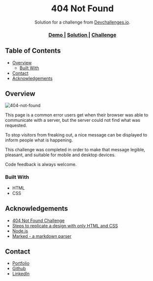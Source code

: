<!-- Please update value in the {}  -->

<h1 align="center">404 Not Found</h1>

<div align="center">
   Solution for a challenge from  <a href="http://devchallenges.io" target="_blank">Devchallenges.io</a>.
</div>

<div align="center">
  <h3>
    <a href="https://404-not-found-mg.netlify.app/">
      Demo
    </a>
    <span> | </span>
    <a href="https://404-not-found-mg.netlify.app/">
      Solution
    </a>
    <span> | </span>
    <a href="https://devchallenges.io/challenges/wBunSb7FPrIepJZAg0sY">
      Challenge
    </a>
  </h3>
</div>

<!-- TABLE OF CONTENTS -->

## Table of Contents

- [Overview](#overview)
  - [Built With](#built-with)
- [Contact](#contact)
- [Acknowledgements](#acknowledgements)

<!-- OVERVIEW -->

## Overview

![404-not-found](https://user-images.githubusercontent.com/64441365/112390061-57846700-8cbb-11eb-81c3-5e740f409ca2.png)

This page is a common error users get when their browser was able to communicate with a server, but the server could not find what was requested.

To stop visitors from freaking out, a nice message can be displayed to inform people what is happening.

This challenge was completed in order to make that message legible, pleasant, and suitable for mobile and desktop devices.

Code feedback is always welcome.

### Built With

<!-- This section should list any major frameworks that you built your project using. Here are a few examples.-->

- HTML
- CSS

## Acknowledgements

<!-- This section should list any articles or add-ons/plugins that helps you to complete the project. This is optional but it will help you in the future. For exmpale -->

- [404 Not Found Challenge](https://devchallenges.io/challenges/wBunSb7FPrIepJZAg0sY)
- [Steps to replicate a design with only HTML and CSS](https://devchallenges-blogs.web.app/how-to-replicate-design/)
- [Node.js](https://nodejs.org/)
- [Marked - a markdown parser](https://github.com/chjj/marked)

## Contact

- [Portfolio](https://mgalan-portfolio.netlify.app/)
- [Github](https://github.com/MarianaGT)
- [LinkedIn](https://linkedin.com/in/mariana-gt)
